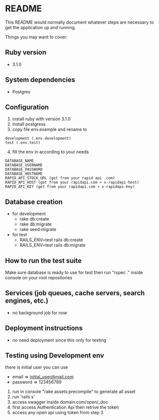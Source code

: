 # README

This README would normally document whatever steps are necessary to get the
application up and running.

Things you may want to cover:

## Ruby version
  - 3.1.0

## System dependencies
  - Postgres

## Configuration
  1. install ruby with version 3.1.0
  2. install postgress
  3. copy file env.example and rename to

    development (.env.development)
    test (.env.test)
  4. fill the env in according to your needs

    DATABASE_NAME
    DATABASE_USERNAME
    DATABASE_PASSWORD
    DATABASE_HOSTNAME
    RAPID_API_STOCK_URL (get from your rapid api .com)
    RAPID_API_HOST (get from your rapidapi.com > x-rapidapi-host)
    RAPID_API_KEY (get from your rapidapi.com > x-rapidapi-key)

## Database creation
  * for development
    - rake db:create
    - rake db:migrate
    - rake seed:migrate
  * for test
    - RAILS_ENV=test rails db:create
    - RAILS_ENV=test rails db:migrate

## How to run the test suite
  Make sure database is ready to use for test
  then run "rspec ." inside console on your root repositories

## Services (job queues, cache servers, search engines, etc.)
  - no background job for now

## Deployment instructions
  - no need deployment since this only for testing

## Testing using Development env
  there is initial user you can use
  - email => initial_user@mail.com
  - password => 123456789

  1. run in console "rake assets:precompile" to generate all asset
  2. run 'rails s'
  3. access swagger inside
    domain.com/open/_doc
  4. first access Authentication Api then retrive the token
  5. access any open api using token from step 3
